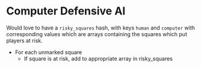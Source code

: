 # Computer Defensive AI

Would love to have a `risky_squares` hash, with keys `human` and `computer` with
corresponding values which are arrays containing the squares which put players
at risk.

- For each unmarked square
  - If square is at risk, add to appropriate array in risky_squares 

